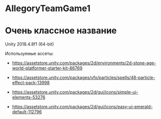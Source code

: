 # AllegoryTeamGame1
# Очень классное название

Unity 2018.4.8f1 (64-bit)

Используемые ассеты:

* https://assetstore.unity.com/packages/2d/environments/2d-stone-age-world-platformer-starter-kit-86769

* https://assetstore.unity.com/packages/vfx/particles/spells/48-particle-effect-pack-13998

* https://assetstore.unity.com/packages/2d/gui/icons/simple-ui-elements-53276

* https://assetstore.unity.com/packages/2d/gui/icons/easy-ui-emerald-default-112796
